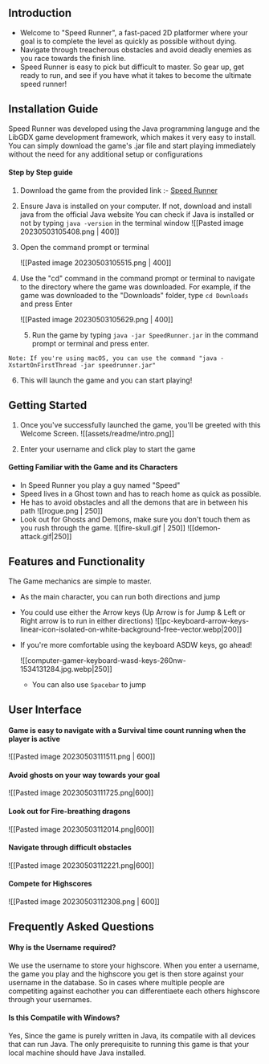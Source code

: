 ## Introduction

- Welcome to "Speed Runner", a fast-paced 2D platformer where your goal is to complete the level as quickly as possible without dying.
- Navigate through treacherous obstacles and avoid deadly enemies as you race towards the finish line.
- Speed Runner is easy to pick but difficult to master. So gear up, get ready to run, and see if you have what it takes to become the ultimate speed runner!

## Installation Guide

Speed Runner was developed using the Java programming languge and the LibGDX game development framework, which makes it very easy to install. You can simply download the game's .jar file and start playing immediately without the need for any additional setup or configurations

#### Step by Step guide 
1. Download the game from the provided link :- [Speed Runner](https://github.com/Siddgh/speedrunner/blob/main/speedrunner.jar)
2. Ensure Java is installed on your computer. If not, download and install java from the official Java website
   You can check if Java is installed or not by typing `java -version` in the terminal window
   ![[Pasted image 20230503105408.png | 400]]
3. Open the command prompt or terminal
   
   ![[Pasted image 20230503105515.png | 400]]
4. Use the "cd" command in the command prompt or terminal to navigate to the directory where the game was downloaded.
   For example, if the game was downloaded to the "Downloads" folder, type `cd Downloads` and press Enter
   
   ![[Pasted image 20230503105629.png | 400]]
   
   5. Run the game by typing `java -jar SpeedRunner.jar` in the command prompt or terminal and press enter.

```ad-note
Note: If you're using macOS, you can use the command "java -XstartOnFirstThread -jar speedrunner.jar"
```

6. This will launch the game and you can start playing!

## Getting Started

1. Once you've successfully launched the game, you'll be greeted with this Welcome Screen.
![[assets/readme/intro.png]]

2. Enter your username and click play to start the game

#### Getting Familiar with the Game and its Characters

- In Speed Runner you play a guy named "Speed"
- Speed lives in a Ghost town and has to reach home as quick as possible.
- He has to avoid obstacles and all the demons that are in between his path
![[rogue.png | 250]]
- Look out for Ghosts and Demons, make sure you don't touch them as you rush through the game. 
  ![[fire-skull.gif | 250]] ![[demon-attack.gif|250]]



## Features and Functionality

The Game mechanics are simple to master. 

- As the main character, you can run both directions and jump
- You could use either the Arrow keys (Up Arrow is for Jump & Left or Right arrow is to run in either directions)
  ![[pc-keyboard-arrow-keys-linear-icon-isolated-on-white-background-free-vector.webp|200]]
- If you're more comfortable using the keyboard ASDW keys, go ahead!
  
  ![[computer-gamer-keyboard-wasd-keys-260nw-1534131284.jpg.webp|250]]
  - You can also use `Spacebar` to jump   


## User Interface

#### Game is easy to navigate with a Survival time count running when the player is active
![[Pasted image 20230503111511.png | 600]]

#### Avoid ghosts on your way towards your goal
![[Pasted image 20230503111725.png|600]]

#### Look out for Fire-breathing dragons
  
  ![[Pasted image 20230503112014.png|600]]
  
#### Navigate through difficult obstacles
  
  ![[Pasted image 20230503112221.png|600]]

#### Compete for Highscores
  ![[Pasted image 20230503112308.png | 600]]


## Frequently Asked Questions

#### Why is the Username required?
We use the username to store your highscore. When you enter a username, the game you play and the highscore you get is then store against your username in the database. 
So in cases where multiple people are competiting against eachother you can differentiaete each others highscore through your usernames. 

#### Is this Compatile with Windows?
Yes, Since the game is purely written in Java, its compatile with all devices that can run Java. 
The only prerequisite to running this game is that your local machine should have Java installed. 

